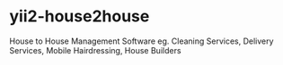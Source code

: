 # yii2-house2house
House to House Management Software eg. Cleaning Services, Delivery Services, Mobile Hairdressing, House Builders
